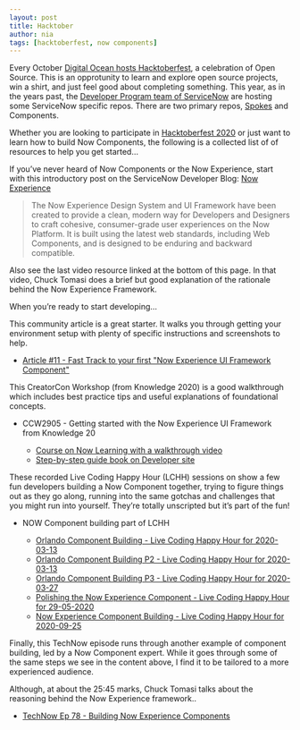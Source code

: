 ```yaml
---
layout: post
title: Hacktober
author: nia
tags: [hacktoberfest, now components]
---
```


Every October [Digital Ocean hosts Hacktoberfest](https://hacktoberfest.digitalocean.com), a celebration of Open Source.  This is an opprotunity to learn and explore open source projects, win a shirt, and just feel good about completing something.  This year, as in the years past, the [Developer Program team of ServiceNow](https://developer.servicenow.com/blog.do) are hosting some ServiceNow specific repos.  There are two primary repos, [Spokes](https://github.com/ServiceNowDevProgram/SpoketoberfestResources/blob/master/GettingStarted.md) and Components.  

Whether you are looking to participate in [Hacktoberfest 2020](https://developer.servicenow.com/blog.do?p=/post/hacktoberfest-2020/) or just want to learn how to build Now Components, the following is a collected list of of resources to help you get started…

If you’ve never heard of Now Components or the Now Experience, start with this introductory post on the ServiceNow Developer Blog: [Now Experience](https://developer.servicenow.com/blog.do?p=/post/now-experience/)

> The Now Experience Design System and UI Framework have been created to provide a clean, modern way for Developers and Designers to craft cohesive, consumer-grade user experiences on the Now Platform. It is built using the latest web standards, including Web Components, and is designed to be enduring and backward compatible.

Also see the last video resource linked at the bottom of this page. In that video, Chuck Tomasi does a brief but good explanation of the rationale behind the Now Experience Framework. 

When you’re ready to start developing… 

This community article is a great starter. It walks you through getting your environment setup with plenty of specific instructions and screenshots to help.

*   [Article #11 - Fast Track to your first "Now Experience UI Framework Component"](https://community.servicenow.com/community?id=community_article&sys_id=9cd7b58adbfe94d0b1b102d5ca961952)


This CreatorCon Workshop (from Knowledge 2020) is a good walkthrough which includes best practice tips and useful explanations of foundational concepts.


*   CCW2905 - Getting started with the Now Experience UI Framework from Knowledge 20  

    *   [Course on Now Learning with a walkthrough video](https://nowlearning.service-now.com/lxp?id=overview&sys_id=9a7864071bb4d4901759b8c11a4bcb3a&type=course) 
    *   [Step-by-step guide book on Developer site](https://developer.servicenow.com/connect.do#!/event/knowledge2020/CCW2905) 


These recorded Live Coding Happy Hour (LCHH) sessions on show a few fun developers building a Now Component together, trying to figure things out as they go along, running into the same gotchas  and challenges that you might run into yourself.  They’re totally unscripted but it’s part of the fun!


*   NOW Component building part of LCHH  

    *   [Orlando Component Building - Live Coding Happy Hour for 2020-03-13](https://www.youtube.com/watch?v=57kbG-dRxJ4) 
    *   [Orlando Component Building P2 - Live Coding Happy Hour for 2020-03-13](https://www.youtube.com/watch?v=hQB6HalLx0M) 
    *   [Orlando Component Building P3 - Live Coding Happy Hour for 2020-03-27](https://www.youtube.com/watch?v=hQB6HalLx0M) 
    *   [Polishing the Now Experience Component - Live Coding Happy Hour for 29-05-2020](https://www.youtube.com/watch?v=6MbgVMrB8vo) 
    *   [Now Experience Component Building - Live Coding Happy Hour for 2020-09-25](https://www.youtube.com/watch?v=ydtlrsFjwBA) 


Finally, this TechNow episode runs through another example of component building, led by a Now Component expert. While it goes through some of the same steps we see in the content above, I find it to be tailored to a more experienced audience.  

Although, at about the 25:45 marks, Chuck Tomasi talks about the reasoning behind the Now Experience framework..

*   [TechNow Ep 78 - Building Now Experience Components](https://www.youtube.com/watch?v=CdFnaYehZPQ)
